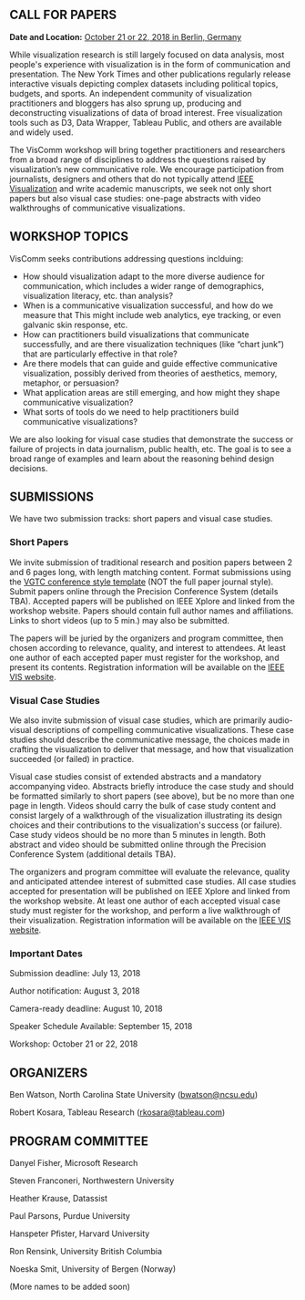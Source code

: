 ## CALL FOR PAPERS

**Date and Location:** [October 21 or 22, 2018 in Berlin, Germany](https://ieeevis.org/year/2018/welcome)

While visualization research is still largely focused on data analysis, most people's experience with visualization is in the form of communication and presentation. The New York Times and other publications regularly release interactive visuals depicting complex datasets including political topics, budgets, and sports. An independent community of visualization practitioners and bloggers has also sprung up, producing and deconstructing visualizations of data of broad interest. Free visualization tools such as D3, Data Wrapper, Tableau Public, and others are available and widely used.

The VisComm workshop will bring together practitioners and researchers from a broad range of disciplines to address the questions raised by visualization’s new communicative role. We encourage participation from journalists, designers and others that do not typically attend [IEEE Visualization](https://ieeevis.org/) and write academic manuscripts, we seek not only short papers but also visual case studies: one-page abstracts with video walkthroughs of communicative visualizations.

## WORKSHOP TOPICS

VisComm seeks contributions addressing questions inclduing: 

- How should visualization adapt to the more diverse audience for communication, which includes a wider range of demographics, visualization literacy, etc. than analysis?
- When is a communicative visualization successful, and how do we measure that This might include web analytics, eye tracking, or even galvanic skin response, etc.
- How can practitioners build visualizations that communicate successfully, and are there visualization techniques (like “chart junk”) that are particularly effective in that role? 
- Are there models that can guide and guide effective communicative visualization, possibly derived from theories of aesthetics, memory, metaphor, or persuasion?
- What application areas are still emerging, and how might they shape communicative visualization?
- What sorts of tools do we need to help practitioners build communicative visualizations?

We are also looking for visual case studies that demonstrate the success or failure of projects in data journalism, public health, etc. The goal is to see a broad range of examples and learn about the reasoning behind design decisions.

## SUBMISSIONS

We have two submission tracks: short papers and visual case studies.

### Short Papers

We invite submission of traditional research and position papers between 2 and 6 pages long, with length matching content.  Format submissions using the [VGTC conference style template](http://junctionpublishing.org/vgtc/Tasks/camera.html) (NOT the full paper journal style).  Submit papers online through the Precision Conference System (details TBA).  Accepted papers will be published on IEEE Xplore and linked from the workshop website.  Papers should contain full author names and affiliations.  Links to short videos (up to 5 min.) may also be submitted.

The papers will be juried by the organizers and program committee, then chosen according to relevance, quality, and interest to attendees. At least one author of each accepted paper must register for the workshop, and present its contents. Registration information will be available on the [IEEE VIS website](https://ieeevis.org/year/2018/welcome).
  
### Visual Case Studies

We also invite submission of visual case studies, which are primarily audio-visual descriptions of compelling communicative visualizations. These case studies should describe the communicative message, the choices made in crafting the visualization to deliver that message, and how that visualization succeeded (or failed) in practice.

Visual case studies consist of extended abstracts and a mandatory accompanying video. Abstracts briefly introduce the case study and should be formatted similarly to short papers (see above), but be no more than one page in length.  Videos should carry the bulk of case study content and consist largely of a walkthrough of the visualization illustrating its design choices and their contributions to the visualization's success (or failure). Case study videos should be no more than 5 minutes in length. Both abstract and video should be submitted online through the Precision Conference System (additional details TBA).

The organizers and program committee will evaluate the relevance, quality and anticipated attendee interest of submitted case studies.  All case studies accepted for presentation will be published on IEEE Xplore and linked from the workshop website. At least one author of each accepted visual case study must register for the workshop, and perform a live walkthrough of their visualization. Registration information will be available on the [IEEE VIS website](https://ieeevis.org/year/2018/welcome).
  
### Important Dates

Submission deadline:  July 13, 2018 

Author notification:  August 3, 2018

Camera-ready deadline:  August 10, 2018

Speaker Schedule Available:  September 15, 2018

Workshop:  October 21 or 22, 2018

## ORGANIZERS

Ben Watson, North Carolina State University (bwatson@ncsu.edu)

Robert Kosara, Tableau Research (rkosara@tableau.com)

## PROGRAM COMMITTEE

Danyel Fisher, Microsoft Research

Steven Franconeri, Northwestern University

Heather Krause, Datassist

Paul Parsons, Purdue University

Hanspeter Pfister, Harvard University

Ron Rensink, University British Columbia

Noeska Smit, University of Bergen (Norway)

(More names to be added soon)
